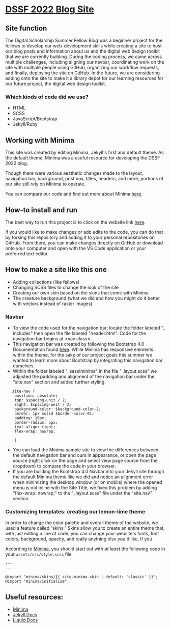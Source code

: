 # [DSSF 2022 Blog Site](https://cboucher01.github.io/dssf-blog/)

## Site function

The Digital Scholarship Summer Fellow Blog was a beginner project for the fellows to develop our web-development skills while creating a site to host our blog posts and information about us and the digital web design toolkit that we are currently building. During the coding process, we came across multiple challenges, including aligning our navbar, coordinating work on the site with multiple people using GitHub, organizing our workflow requests, and finally, deploying the site on GitHub. In the future, we are considering adding onto the site to make it a library depot for our learning resources for our future project, the digital web design toolkit. 

### Which kinds of code did we use?
- HTML
- SCSS
- JavaScript/Bootstrap
- Jekyll/Ruby

## Working with Minima
This site was created by editing Minima, Jekyll's first and default theme. As the default theme, Minima was a useful resource for developing the DSSF 2022 blog.

Though there were various aesthetic changes made to the layout, navigation bar, background, post box, titles, headers, and more, portions of our site still rely on Minima to operate.

You can compare our code and find out more about Minima [here](https://github.com/jekyll/minima).

## How-to install and run
The best way to run this project is to click on the website link [here](https://cboucher01.github.io/dssf-blog/).

If you would like to make changes or add edits to the code, you can do that by forking this repository and adding it to your personal repositories on GitHub. From there, you can make changes directly on GitHub or download onto your computer and open with the VS Code application or your preferred text editor. 

## How to make a site like this one
- Adding collections (like fellows)
- Changing SCSS files to change the look of the site
- Creating our own skin based on the skins that come with Minima
- The creature background (what we did and how you might do it better with vectors instead of raster images)

### Navbar
- To view the code used for the navigation bar: locate the folder labeled "_ includes" then open the file labeled "header.html". Code for the navigation bar begins at <nav class=...
- This navigation bar was created by following the Bootstrap 4.0 Documentation found [here](https://getbootstrap.com/docs/4.0/components/navbar/). While Minima has responsive elements within the theme, for the sake of our project goals this summer we wanted to learn more about Bootstrap by integrating this navigation bar ourselves.
- Within the folder labeled "_sass\minima" in the file "_layout.scss" we adjusted the padding and alignment of the navigation bar under the "site.nav" section and added further styling.
```
  .site-nav {
    position: absolute;
    top: $spacing-unit / 2;
    right: $spacing-unit / 2;
    background-color: $background-color-2;
    border: 1px solid $border-color-01;
    padding: 10px;
    border-radius: 5px;
    text-align: right;
    flex-wrap: nowrap;
  
    }
```
- You can load the Minima sample site to view the differences between the default navigation bar and ours in appearance, or open the page source (right click on the page and select view page source from the dropdown) to compare the code in your browser.
- If you are building the Bootstrap 4.0 Navbar into your Jekyll site through the default Minima theme like we did and notice an alignment error when minimizing the desktop window (or on mobile) where the opened menu is not inline with the Site Title, we fixed this problem by adding "flex-wrap: nowrap;" to the "_layout.scss" file under the "site.nav" section. 

### Customizing templates: creating our lemon-lime theme
In order to change the color palette and overall theme of the website, we used a feature called “skins.” Skins allow you to create an entire theme that, with just editing a line of code, you can change your website's fonts, font colors, background, opacity, and really anything else you'd like. If you  

According to [Minima](https://github.com/jekyll/minima), you should start out with *at least* the following code in your `assets/css/style.scss` file
```
---
---

@import "minima/skins/{{ site.minima.skin | default: 'classic' }}";
@import "minima/initialize";
```


## Useful resources:
- [Minima](https://github.com/jekyll/minima)
- [Jekyll Docs](https://jekyllrb.com/docs/)
- [Liquid Docs](https://shopify.github.io/liquid/)
